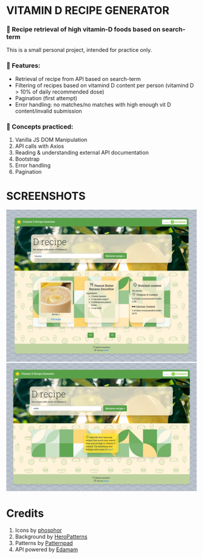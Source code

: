 # VITAMIN D RECIPE GENERATOR

### :leafy_green: Recipe retrieval of high vitamin-D foods based on search-term

This is a small personal project, intended for practice only.

### :lemon: Features: 

* Retrieval of recipe from API based on search-term
* Filtering of recipes based on vitamind D content per person (vitamind D > 10% of daily recommended dose)
* Pagination (first attempt)
* Error handling: no matches/no matches with high enough vit D content/invalid submission


### :pizza: Concepts practiced: 

1. Vanilla JS DOM Manipulation
2. API calls with Axios
3. Reading & understanding external API documentation
4. Bootstrap
5. Error handling
6. Pagination

# SCREENSHOTS

![screenshot of match](./imgs/banana.png)
![screenshot of no match](./imgs/no_match.png)

# Credits 

1. Icons by [phosphor](https://phosphoricons.com/)
2. Background by [HeroPatterns](https://www.heropatterns.com/)
3. Patterns by [Patternpad](https://patternpad.com/)
4. API powered by [Edamam](https://www.edamam.com/)